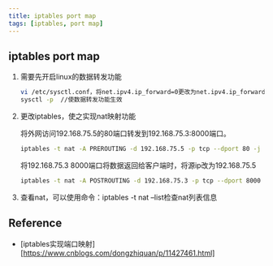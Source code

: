 ```yaml
---
title: iptables port map
tags: [iptables, port map]
---
```


## iptables port map

1. 需要先开启linux的数据转发功能

   ```sh
   vi /etc/sysctl.conf，将net.ipv4.ip_forward=0更改为net.ipv4.ip_forward=1
   sysctl -p  //使数据转发功能生效
   ```

2. 更改iptables，使之实现nat映射功能

   将外网访问192.168.75.5的80端口转发到192.168.75.3:8000端口。

   ```sh
   iptables -t nat -A PREROUTING -d 192.168.75.5 -p tcp --dport 80 -j DNAT --to-destination 192.168.75.3:8000
   ```

   将192.168.75.3 8000端口将数据返回给客户端时，将源ip改为192.168.75.5

   ```sh
   iptables -t nat -A POSTROUTING -d 192.168.75.3 -p tcp --dport 8000 -j SNAT --to 192.168.75.5
   ```

3. 查看nat，可以使用命令：iptables -t nat –list检查nat列表信息

## Reference

- [iptables实现端口映射][https://www.cnblogs.com/dongzhiquan/p/11427461.html]
